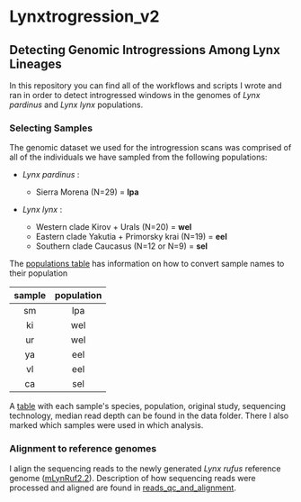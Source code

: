 # Lynxtrogression_v2

## Detecting Genomic Introgressions Among Lynx Lineages

In this repository you can find all of the workflows and scripts I wrote and ran in order to detect introgressed windows in the genomes of *Lynx pardinus* and *Lynx lynx* populations.

### Selecting Samples

The genomic dataset we used for the introgression scans was comprised of all of the individuals we have sampled from the following populations:

* *Lynx pardinus* :
  * Sierra Morena (N=29) = **lpa**

* *Lynx lynx* :
  * Western clade Kirov + Urals (N=20) = **wel**
  * Eastern clade Yakutia + Primorsky krai (N=19) = **eel**
  * Southern clade Caucasus (N=12 or N=9) = **sel**

The [populations table](data/lp_ll_introgression_populations.txt) has information on how to convert sample names to their population

| sample | population |
|:------:|:----------:|
| sm     | lpa        |
| ki     | wel        |
| ur     | wel        |
| ya     | eel        |
| vl     | eel        |
| ca     | sel        |

A [table](data/samples_table.xlsx) with each sample's species, population, original study, sequencing technology, median read depth can be found in the data folder. There I also marked which samples were used in which analysis.

### Alignment to reference genomes

I align the sequencing reads to the newly generated *Lynx rufus* reference genome ([mLynRuf2.2](https://denovo.cnag.cat/lynx_rufus)). Description of how sequencing reads were processed and aligned are found in [reads_qc_and_alignment](reads_qc_and_alignment.md).
